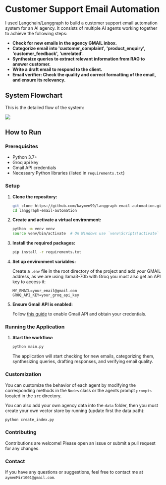 <!--
Title: Customer Support Email Automation System | Langchain/Langgraph Integration
Description: Automate customer support emails with our system built using Langchain/Langgraph. Features include email categorization, query synthesis, draft email creation, and email verification.
Keywords: Customer support automation, email automation, Langchain, Langgraph, AI email agents, Gmail API, Python email automation, email categorization, email verification, AI agents, AT tools
Author: kaymen99
-->

<meta name="title" content="Customer Support Email Automation System | Langchain/Langgraph Integration">
<meta name="description" content="Automate customer support emails with our system built using Langchain/Langgraph. Features include email categorization, query synthesis, draft email creation, and email verification.">
<meta name="keywords" content="Customer support automation, email automation, Langchain, Langgraph, AI email agents, Gmail API, Python email automation, email categorization, email verification">
<meta name="author" content="kaymen99">
<meta property="og:title" content="Customer Support Email Automation System | Langchain/Langgraph Integration">
<meta property="og:description" content="Automate customer support emails with our system built using Langchain/Langgraph. Features include email categorization, query synthesis, draft email creation, and email verification, AI agents, AI tools.">
<meta property="og:type" content="website">
<meta property="og:url" content="https://github.com/kaymen99/langgraph-email-automation">

# Customer Support Email Automation

I used Langchain/Langgraph to build a customer support email automation system for an AI agency. It consists of multiple AI agents working together to achieve the following steps:

- **Check for new emails in the agency GMAIL inbox.**
- **Categorize email into 'customer_complaint', 'product_enquiry', 'customer_feedback', 'unrelated'.**
- **Synthesize queries to extract relevant information from RAG to answer customer.**
- **Write a draft email to respond to the client.**
- **Email verifier: Check the quality and correct formatting of the email, and ensure its relevancy.**

## System Flowchart

This is the detailed flow of the system:

[![](https://mermaid.ink/img/pako:eNp1ks9uwjAMxl8lyqlI8AI9TBqUP5edthMUVVHilog26RwXxCjvPreFrWhaLkn8_T47cXKV2huQscxLf9YHhSQ-ktQJHq-7QLzfi9nsRcyj0iuTOThnUClbhskAzTu1haqmSyu2O3BmPxZq9BpCaMVipxVB4dF-wZDhzi0enGk0CYSSMdOKJNLeBUIOZqiK7LOBQJZDk7HNeRJ_rKvojJYgM6hyGmrdTUl_lWWEQGjhBFmOvurS3_Vlr__vX_X6OjoB2vySFeAAu5pP0Lo_WeBOtGITdfOTvHlq2NiC0NflC4zJ3w6mTk5lBcjJDD_YtaNSSQeoIJUxL43CYypTd2NONeTfL07LmHsIU4m-KQ4yzlUZeNfUhs-dWFWgqn6iYCx5fBv-Q_8tprJWbuv9g7l9A0wuuN4?type=png)](https://mermaid.live/edit#pako:eNp1ks9uwjAMxl8lyqlI8AI9TBqUP5edthMUVVHilog26RwXxCjvPreFrWhaLkn8_T47cXKV2huQscxLf9YHhSQ-ktQJHq-7QLzfi9nsRcyj0iuTOThnUClbhskAzTu1haqmSyu2O3BmPxZq9BpCaMVipxVB4dF-wZDhzi0enGk0CYSSMdOKJNLeBUIOZqiK7LOBQJZDk7HNeRJ_rKvojJYgM6hyGmrdTUl_lWWEQGjhBFmOvurS3_Vlr__vX_X6OjoB2vySFeAAu5pP0Lo_WeBOtGITdfOTvHlq2NiC0NflC4zJ3w6mTk5lBcjJDD_YtaNSSQeoIJUxL43CYypTd2NONeTfL07LmHsIU4m-KQ4yzlUZeNfUhs-dWFWgqn6iYCx5fBv-Q_8tprJWbuv9g7l9A0wuuN4)

## How to Run

### Prerequisites

- Python 3.7+
- Groq api key
- Gmail API credentials
- Necessary Python libraries (listed in `requirements.txt`)

### Setup

1. **Clone the repository:**

   ```sh
   git clone https://github.com/kaymen99/langgraph-email-automation.git
   cd langgraph-email-automation
   ```

2. **Create and activate a virtual environment:**

   ```sh
   python -m venv venv
   source venv/bin/activate  # On Windows use `venv\Scripts\activate`
   ```

3. **Install the required packages:**

   ```sh
   pip install -r requirements.txt
   ```

4. **Set up environment variables:**

   Create a `.env` file in the root directory of the project and add your GMAIL address, as we are using llama3-70b with Groq you must also get an API key to access it:

   ```env
   MY_EMAIL=your_email@gmail.com
   GROQ_API_KEY=your_groq_api_key
   ```

5. **Ensure Gmail API is enabled:**

   Follow [this guide](https://developers.google.com/gmail/api/quickstart/python) to enable Gmail API and obtain your credentials.

### Running the Application

1. **Start the workflow:**

   ```sh
   python main.py
   ```

   The application will start checking for new emails, categorizing them, synthesizing queries, drafting responses, and verifying email quality.

### Customization

You can customize the behavior of each agent by modifying the corresponding methods in the `Nodes` class or the agents prompt `prompts` located in the `src` directory.

You can also add your own agency data into the `data` folder, then you must create your own vector store by running (update first the data path):

```sh
python create_index.py
```

### Contributing

Contributions are welcome! Please open an issue or submit a pull request for any changes.

### Contact

If you have any questions or suggestions, feel free to contact me at `aymenMir1001@gmail.com`.
